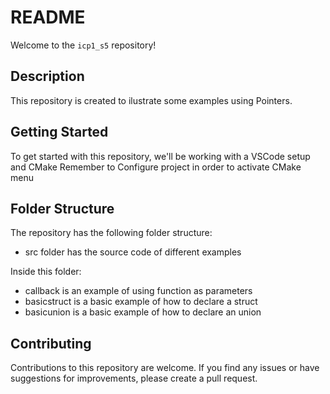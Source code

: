 # README

Welcome to the `icp1_s5` repository!

## Description

This repository is created to ilustrate some examples using Pointers.

## Getting Started

To get started with this repository, we'll be working with a VSCode setup and CMake
Remember to Configure project in order to activate CMake menu

## Folder Structure

The repository has the following folder structure:

- src folder has the source code of different examples

Inside this folder:

- callback is an example of using function as parameters
- basicstruct is a basic example of how to declare a struct
- basicunion is a basic example of how to declare an union

## Contributing

Contributions to this repository are welcome. If you find any issues or have suggestions for improvements, please create a pull request.
